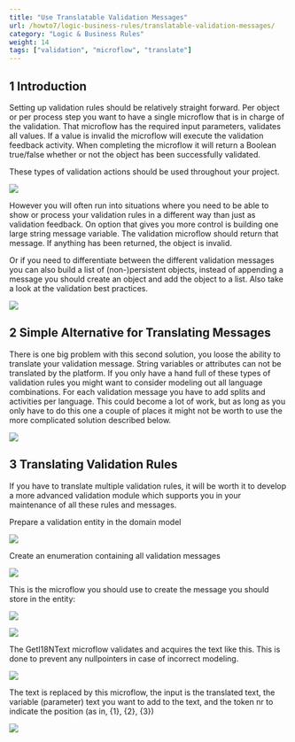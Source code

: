 ```yaml
---
title: "Use Translatable Validation Messages"
url: /howto7/logic-business-rules/translatable-validation-messages/
category: "Logic & Business Rules"
weight: 14
tags: ["validation", "microflow", "translate"]
---
```


## 1 Introduction

Setting up validation rules should be relatively straight forward. Per object or per process step you want to have a single microflow that is in charge of the validation. That microflow has the required input parameters, validates all values. If a value is invalid the microflow will execute the validation feedback activity. When completing the microflow it will return a Boolean true/false whether or not the object has been successfully validated.

These types of validation actions should be used throughout your project.

![](/attachments/howto7/logic-business-rules/translatable-validation-messages/18581628.png)

However you will often run into situations where you need to be able to show or process your validation rules in a different way than just as validation feedback. On option that gives you more control is building one large string message variable. The validation microflow should return that message. If anything has been returned, the object is invalid.

Or if you need to differentiate between the different validation messages you can also build a list of (non-)persistent objects, instead of appending a message you should create an object and add the object to a list. Also take a look at the validation best practices.

![](/attachments/howto7/logic-business-rules/translatable-validation-messages/18581627.png)

## 2 Simple Alternative for Translating Messages

There is one big problem with this second solution, you loose the ability to translate your validation message. String variables or attributes can not be translated by the platform. If you only have a hand full of these types of validation rules you might want to consider modeling out all language combinations. For each validation message you have to add splits and activities per language. This could become a lot of work, but as long as you only have to do this one a couple of places it might not be worth to use the more complicated solution described below. 

![](/attachments/howto7/logic-business-rules/translatable-validation-messages/18581626.png)

## 3 Translating Validation Rules

If you have to translate multiple validation rules, it will be worth it to develop a more advanced validation module which supports you in your maintenance of all these rules and messages.

Prepare a validation entity in the domain model

![](/attachments/howto7/logic-business-rules/translatable-validation-messages/18581625.png)

Create an enumeration containing all validation messages

![](/attachments/howto7/logic-business-rules/translatable-validation-messages/18581624.png)

This is the microflow you should use to create the message you should store in the entity:

![](/attachments/howto7/logic-business-rules/translatable-validation-messages/model1.jpg)

![](/attachments/howto7/logic-business-rules/translatable-validation-messages/model2.jpg)

The GetI18NText microflow validates and acquires the text like this. This is done to prevent any nullpointers in case of incorrect modeling.

![](/attachments/howto7/logic-business-rules/translatable-validation-messages/model3.jpg)

The text is replaced by this microflow, the input is the translated text, the variable (parameter) text you want to add to the text, and the token nr to indicate the position (as in, {1}, {2}, {3})

![](/attachments/howto7/logic-business-rules/translatable-validation-messages/model4.jpg)

